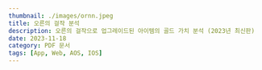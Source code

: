 ```yaml
---
thumbnail: ./images/ornn.jpeg
title: 오른의 걸작 분석
description: 오른의 걸작으로 업그레이드된 아이템의 골드 가치 분석 (2023년 최신판)
date: 2023-11-18
category: PDF 문서
tags: [App, Web, AOS, IOS]
---
```

